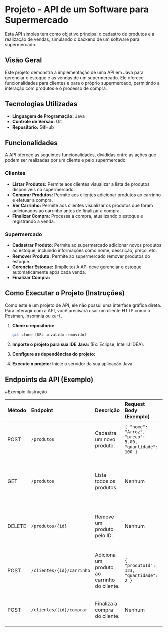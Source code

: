 

  # Projeto - API de um Software para Supermercado

Esta API simples tem como objetivo principal o cadastro de produtos e a realização de vendas, simulando o backend de um software para supermercado.

## Visão Geral

Este projeto demonstra a implementação de uma API em Java para gerenciar o estoque e as vendas de um supermercado. Ele oferece funcionalidades para clientes e para o próprio supermercado, permitindo a interação com produtos e o processo de compra.

## Tecnologias Utilizadas

*   **Linguagem de Programação:** Java
*   **Controle de Versão:** Git
*   **Repositório:** GitHub

## Funcionalidades

A API oferece as seguintes funcionalidades, divididas entre as ações que podem ser realizadas por um cliente e pelo supermercado:

### Clientes

*   **Listar Produtos:** Permite aos clientes visualizar a lista de produtos disponíveis no supermercado.
*   **Comprar Produtos:** Permite aos clientes adicionar produtos ao carrinho e efetuar a compra.
*   **Ver Carrinho:** Permite aos clientes visualizar os produtos que foram adicionados ao carrinho antes de finalizar a compra.
*   **Finalizar Compra:** Processa a compra, atualizando o estoque e registrando a venda.

### Supermercado

*   **Cadastrar Produto:** Permite ao supermercado adicionar novos produtos ao estoque, incluindo informações como nome, descrição, preço, etc.
*   **Remover Produto:** Permite ao supermercado remover produtos do estoque.
*   **Gerenciar Estoque:** (Implícito) A API deve gerenciar o estoque automaticamente após cada venda.
*   **Finalizar Compra:**

## Como Executar o Projeto (Instruções)

Como este é um projeto de API, ele não possui uma interface gráfica direta. Para interagir com a API, você precisará usar um cliente HTTP como o Postman, Insomnia ou `curl`.

1.  **Clone o repositório:**

    ```bash
    git clone [URL inválido removido]
    ```

2.  **Importe o projeto para sua IDE Java:** (Ex: Eclipse, IntelliJ IDEA).
3.  **Configure as dependências do projeto:**
4.  **Execute o projeto:** Inicie o servidor da sua aplicação Java.
   
## Endpoints da API (Exemplo)

#Exemplo ilustração

| Método | Endpoint         | Descrição                                                                 | Request Body (Exemplo)                                                                    | Response (Exemplo)                                                                                                                  |
| :----- | :--------------- | :-------------------------------------------------------------------------- | :----------------------------------------------------------------------------------------- | :------------------------------------------------------------------------------------------------------------------------------------- |
| POST   | `/produtos`      | Cadastra um novo produto.                                                      | `{ "nome": "Arroz", "preco": 5.00, "quantidade": 100 }`                                     | `{ "id": 123, "nome": "Arroz", "preco": 5.00, "quantidade": 100 }`                                                                  |
| GET    | `/produtos`      | Lista todos os produtos.                                                        | Nenhum                                                                                    | `[ { "id": 123, "nome": "Arroz", "preco": 5.00 }, { "id": 456, "nome": "Feijão", "preco": 3.50 } ]`                                      |
| DELETE | `/produtos/{id}` | Remove um produto pelo ID.                                                      | Nenhum                                                                                    | `{ "message": "Produto removido com sucesso" }` ou código de status 204 (No Content)                                                     |
| POST   | `/clientes/{id}/carrinho` | Adiciona um produto ao carrinho do cliente. | `{ "produtoId": 123, "quantidade": 2 }` | `{"produtos": [{"id": 123, "nome": "Arroz", "preco": 5.00, "quantidade": 2}], "total": 10.00}` |
| POST   | `/clientes/{id}/comprar` | Finaliza a compra do cliente. | Nenhum | `{ "message": "Compra finalizada com sucesso", "id_venda": 1 }` |

